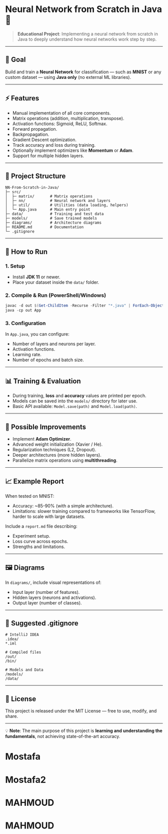 # Neural Network from Scratch in Java 🧠

> **Educational Project**: Implementing a neural network from scratch in Java to deeply understand how neural networks work step by step.

---

## 🎯 Goal

Build and train a **Neural Network** for classification — such as **MNIST** or any custom dataset — using **Java only** (no external ML libraries).

---

## ⚡ Features

* Manual implementation of all core components.
* Matrix operations (addition, multiplication, transpose).
* Activation functions: Sigmoid, ReLU, Softmax.
* Forward propagation.
* Backpropagation.
* Gradient Descent optimization.
* Track accuracy and loss during training.
* Optionally implement optimizers like **Momentum** or **Adam**.
* Support for multiple hidden layers.

---

## 📂 Project Structure

```
NN-From-Scratch-in-Java/
├─ src/
│  ├─ matrix/       # Matrix operations
│  ├─ nn/           # Neural network and layers
│  ├─ util/         # Utilities (data loading, helpers)
│  └─ App.java      # Main entry point
├─ data/            # Training and test data
├─ models/          # Save trained models
├─ diagrams/        # Architecture diagrams
├─ README.md        # Documentation
└─ .gitignore
```

---

## 🚀 How to Run

### 1. Setup

* Install **JDK 11** or newer.
* Place your dataset inside the `data/` folder.

### 2. Compile & Run (PowerShell/Windows)

```powershell
javac -d out $(Get-ChildItem -Recurse -Filter "*.java" | ForEach-Object { $_.FullName })
java -cp out App
```

### 3. Configuration

In `App.java`, you can configure:

* Number of layers and neurons per layer.
* Activation functions.
* Learning rate.
* Number of epochs and batch size.

---

## 📊 Training & Evaluation

* During training, **loss** and **accuracy** values are printed per epoch.
* Models can be saved into the `models/` directory for later use.
* Basic API available: `Model.save(path)` and `Model.load(path)`.

---

## 🔧 Possible Improvements

* Implement **Adam Optimizer**.
* Advanced weight initialization (Xavier / He).
* Regularization techniques (L2, Dropout).
* Deeper architectures (more hidden layers).
* Parallelize matrix operations using **multithreading**.

---

## 📈 Example Report

When tested on MNIST:

* Accuracy: \~85-90% (with a simple architecture).
* Limitations: slower training compared to frameworks like TensorFlow, harder to scale with large datasets.

Include a `report.md` file describing:

* Experiment setup.
* Loss curve across epochs.
* Strengths and limitations.

---

## 🖼️ Diagrams

In `diagrams/`, include visual representations of:

* Input layer (number of features).
* Hidden layers (neurons and activations).
* Output layer (number of classes).

---

## 📝 Suggested .gitignore

```
# IntelliJ IDEA
.idea/
*.iml

# Compiled files
/out/
/bin/

# Models and Data
/models/
/data/
```

---

## 📜 License

This project is released under the MIT License — free to use, modify, and share.

---

💡 **Note**: The main purpose of this project is **learning and understanding the fundamentals**, not achieving state-of-the-art accuracy.

# Mostafa
# Mostafa2


# MAHMOUD



# MAHMOUD

